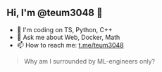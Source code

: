 ## Hi, I'm @teum3048 👋


- 🤯 I'm coding on TS, Python, C++
- 💬 Ask me about Web, Docker, Math
- 📫 How to reach me: [t.me/teum3048](https://t.me/teum3048)

> Why am I surrounded by ML-engineers only?

<!--
**TeUm3048/teum3048** is a ✨ _special_ ✨ repository because its `README.md` (this file) appears on your GitHub profile.

Here are some ideas to get you started:

- 🔭 I’m currently working on ...
- 🌱 I’m currently learning ...
- 👯 I’m looking to collaborate on ...
- 🤔 I’m looking for help with ...
- 💬 Ask me about ...
- 📫 How to reach me: ...
- 😄 Pronouns: ...
- ⚡ Fun fact: ...
-->
